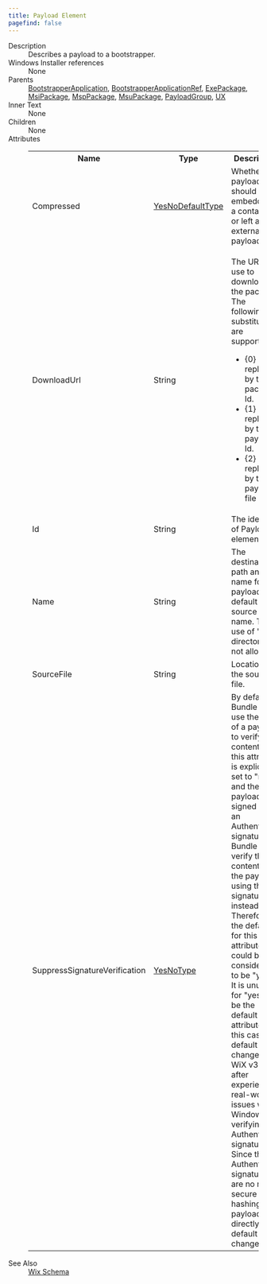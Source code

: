 ```yaml
---
title: Payload Element
pagefind: false
---
```

<dl>
  <dt>Description</dt>
  <dd>Describes a payload to a bootstrapper.</dd>
  <dt>Windows Installer references</dt>
  <dd>None</dd>
  <dt>Parents</dt>
  <dd>
    <a href="../bootstrapperapplication/">BootstrapperApplication</a>, <a href="../bootstrapperapplicationref/">BootstrapperApplicationRef</a>, <a href="../exepackage/">ExePackage</a>, <a href="../msipackage/">MsiPackage</a>, <a href="../msppackage/">MspPackage</a>, <a href="../msupackage/">MsuPackage</a>, <a href="../payloadgroup/">PayloadGroup</a>, <a href="../ux/">UX</a></dd>
  <dt>Inner Text</dt>
  <dd>None</dd>
  <dt>Children</dt>
  <dd>None</dd>
  <dt>Attributes</dt>
  <dd>
    <table cellspacing="0" cellpadding="0" class="schema">
      <tr>
        <th width="15%">Name</th>
        <th width="15%">Type</th>
        <th width="65%">Description</th>
        <th width="15%">Required</th>
      </tr>
      <tr>
        <td>Compressed</td>
        <td><a href="../simple_type_yesnodefaulttype/">YesNoDefaultType</a></td>
        <td>Whether the payload should be embedded in a container or left as an external payload.</td>
        <td>&nbsp;</td>
      </tr>
      <tr>
        <td>DownloadUrl</td>
        <td>String</td>
        <td><p>The URL to use to download the package. The following substitutions are supported:</p><ul><li>{0} is replaced by the package Id.</li><li>{1} is replaced by the payload Id.</li><li>{2} is replaced by the payload file name.</li></ul></td>
        <td>&nbsp;</td>
      </tr>
      <tr>
        <td>Id</td>
        <td>String</td>
        <td>The identifier of Payload element.</td>
        <td>&nbsp;</td>
      </tr>
      <tr>
        <td>Name</td>
        <td>String</td>
        <td>The destination path and file name for this payload. The default is the source file name. The use of '..' directories is not allowed.</td>
        <td>&nbsp;</td>
      </tr>
      <tr>
        <td>SourceFile</td>
        <td>String</td>
        <td>Location of the source file.</td>
        <td>Yes</td>
      </tr>
      <tr>
        <td>SuppressSignatureVerification</td>
        <td><a href="../simple_type_yesnotype/">YesNoType</a></td>
        <td>             By default, a Bundle will use the hash of a payload to verify its contents. If this attribute is explicitly set to "no"             and the payload is signed with an Authenticode signature the Bundle will verify the contents of the payload using the             signature instead. Therefore, the default for this attribute could be considered to be "yes". It is unusual for "yes" to             be the default of an attribute. In this case, the default was changed in WiX v3.9 after experiencing real-world issues             with Windows verifying Authenticode signatures. Since the Authenticode signatures are no more secure than hashing the             payloads directly, the default was changed.           </td>
        <td>&nbsp;</td>
      </tr>
    </table>
  </dd>
  <dt>See Also</dt>
  <dd>
    <a href="../">Wix Schema</a>
  </dd>
</dl>
